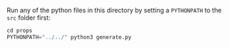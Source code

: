 Run any of the python files in this directory by setting a `PYTHONPATH` to the `src` folder first:

```py
cd props
PYTHONPATH="../../" python3 generate.py
```
